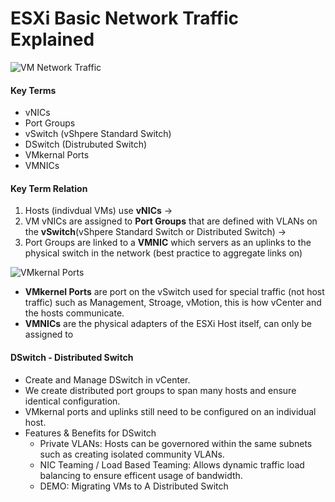 # ESXi Basic Network Traffic Explained
![VM Network Traffic](https://user-images.githubusercontent.com/111991325/209737771-87e5f408-5e49-46be-a849-8c46d539be29.png)

#### Key Terms
- vNICs
- Port Groups
- vSwitch (vShpere Standard Switch)
- DSwitch (Distrubuted Switch)
- VMkernal Ports
- VMNICs


#### Key Term Relation
 1. Hosts (indivdual VMs) use <b>vNICs</b> -> 
 2. VM vNICs are assigned to <b>Port Groups</b> that are defined with VLANs on the <b>vSwitch</b>(vShpere Standard Switch or Distributed Switch) -> 
 3. Port Groups are linked to a <b>VMNIC</b> which servers as an uplinks to the physical switch in the network (best practice to aggregate links on) 


![VMkernal Ports](https://user-images.githubusercontent.com/111991325/209893545-50a8a976-ae96-4e78-8ca2-9231f1d49ece.png)

- <b>VMkernel Ports</b> are port on the vSwitch used for special traffic (not host traffic) such as Management, Stroage, vMotion, this is how vCenter and the hosts communicate.
- <b>VMNICs</b> are the physical adapters of the ESXi Host itself, can only be assigned to 


#### DSwitch - Distributed Switch
- Create and Manage DSwitch in vCenter.
- We create distributed port groups to span many hosts and ensure identical configuration.
- VMkernal ports and uplinks still need to be configured on an individual host.
- Features & Benefits for DSwitch
  - Private VLANs: Hosts can be governored within the same subnets such as creating isolated community VLANs.
  - NIC Teaming / Load Based Teaming: Allows dynamic traffic load balancing to ensure efficent usage of bandwidth.  
  - DEMO: Migrating VMs to A Distributed Switch
